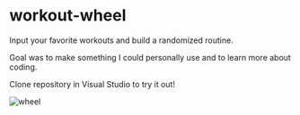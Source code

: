 # workout-wheel
Input your favorite workouts and build a randomized routine.

Goal was to make something I could personally use and to learn more about coding.

Clone repository in Visual Studio to try it out!

![wheel](https://user-images.githubusercontent.com/88149251/128047441-bbb31b35-b25b-4898-903e-55933d08cfaf.gif)
